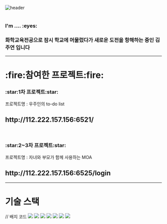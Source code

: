 ![header](https://capsule-render.vercel.app/api?type=rounded&text=how%20to%20lemonade)
<br>
<br>
<h3>I'm .... :eyes:</h3>
<h3>화학교육전공으로 잠시 학교에 머물렀다가 새로운 도전을 항해하는 중인 김주연 입니다</h3>

<hr>

<h1>:fire:참여한 프로젝트:fire:</h1>
<h3>:star:1차 프로젝트:star:</h3>
<p>프로젝트명 : 우주인의 to-do list</p>
<h2>http://112.222.157.156:6521/</h2>

<br>
<h3>:star:2~3차 프로젝트:star:</h3>
<p>프로젝트명 : 자녀와 부모가 함께 사용하는 MOA</p>
<h2>http://112.222.157.156:6525/login</h2>

<hr>
<h1>기술 스택</h1>
// 배지 코드
<img src="https://img.shields.io/badge/공식_명칭-공식_색상_코드?style=flat-square&logo=공식_명칭&logoColor=white"/>

<img src="https://img.shields.io/badge/Html5-E34F26?style=flat-square&logo=html5&logoColor=white"/>


<img src="https://img.shields.io/badge/css3-1572B6?style=flat-square&logo=css3&logoColor=white"/>


<img src="https://img.shields.io/badge/JavaScript-F7DF1E?style=flat-square&logo=JavaScript&logoColor=white"/>


<img src="https://img.shields.io/badge/php-777BB4?style=flat-square&logo=php&logoColor=white"/>

<img src="https://img.shields.io/badge/laravel-FF2D20?style=flat-square&logo=laravel&logoColor=white"/>

<img src="https://img.shields.io/badge/vuedotjs-4FC08D?style=flat-square&logo=vuedotjs&logoColor=white"/>


